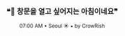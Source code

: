 <div align="center">

<br>

<h3>❝🌅 창문을 열고 싶어지는 아침이네요❞</h3>

<sub>07:00 AM • Seoul ☀️ • by CrowRish</sub>

<br>

</div>